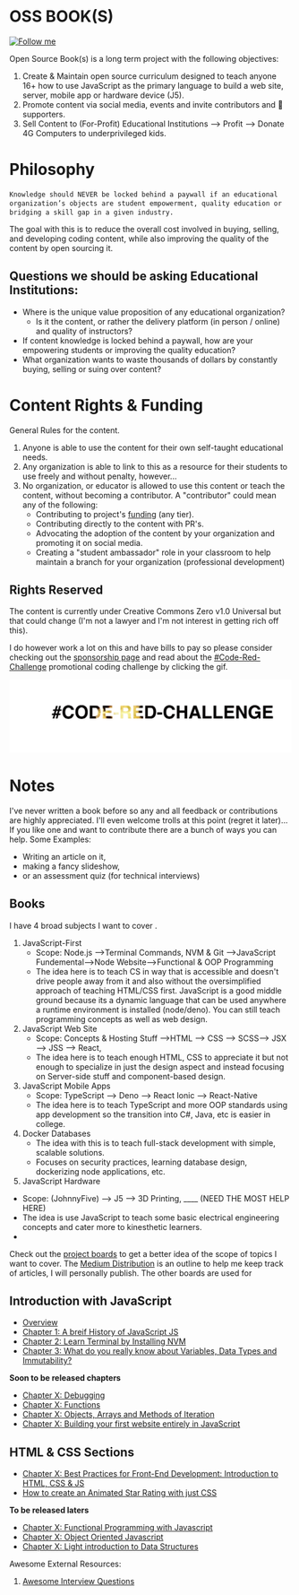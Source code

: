 # OSS BOOK(S)
[![Follow me](https://img.shields.io/twitter/follow/hansonconsult.svg?style=for-the-badge)](https://twitter.com/hansonconsult)

Open Source Book(s) is a long term project with the following objectives:
1. Create & Maintain open source curriculum designed to teach anyone 16+ how to use JavaScript as the primary language to build a web site, server, mobile app or hardware device (J5).
2. Promote content via social media, events and invite contributors and 🤞 supporters.
3. Sell Content to (For-Profit) Educational Institutions --> Profit --> Donate 4G Computers to underprivileged kids.

# Philosophy
```
Knowledge should NEVER be locked behind a paywall if an educational organization’s objects are student empowerment, quality education or bridging a skill gap in a given industry. 
```
The goal with this is to reduce the overall cost involved in buying, selling, and developing coding content, while also improving the quality of the content by open sourcing it.


## Questions we should be asking Educational Institutions:
* Where is the unique value proposition of any educational organization? 
  * Is it the content, or rather the delivery platform (in person / online) and quality of instructors?
* If content knowledge is locked behind a paywall, how are your empowering students or improving the quality education? 
* What organization wants to waste thousands of dollars by constantly buying, selling or suing over content? 


# Content Rights & Funding
General Rules for the content.
1. Anyone is able to use the content for their own self-taught educational needs.
2. Any organization is able to link to this as a resource for their students to use freely and without penalty, however...
3. No organization, or educator is allowed to use this content or teach the content, without becoming a contributor. A "contributor" could mean any of the following:
   - Contributing to project's [funding](https://github.com/sponsors/HansUXdev) (any tier).
   - Contributing directly to the content with PR's.
   - Advocating the adoption of the content by your organization and promoting it on social media.
   - Creating a "student ambassador" role in your classroom to help maintain a branch for your organization (professional development)
   
## Rights Reserved
The content is currently under Creative Commons Zero v1.0 Universal but that could change (I'm not a lawyer and I'm not interest in getting rich off this). 

I do however work a lot on this and have bills to pay so please consider checking out the [sponsorship page](https://github.com/sponsors/HansUXdev) and read about the [#Code-Red-Challenge](https://github.com/HansUXdev/OSS-Books/tree/master/Code-Red-Challenge) promotional coding challenge by clicking the gif.

[![Github Sponsorship](https://raw.githubusercontent.com/HansUXdev/OSS-Books/master/Code-Red-Challenge/CodeRed.gif)](https://github.com/HansUXdev/OSS-Books/tree/master/Code-Red-Challenge)



# Notes
I've never written a book before so any and all feedback or contributions are highly appreciated.
I'll even welcome trolls at this point (regret it later)...
If you like one and want to contribute there are a bunch of ways you can help. Some Examples:
* Writing an article on it, 
* making a fancy slideshow, 
* or an assessment quiz (for technical interviews)


## Books
I have 4 broad subjects I want to cover .
1. JavaScript-First
   - Scope: Node.js -->Terminal Commands, NVM & Git -->JavaScript Fundemental-->Node Website-->Functional & OOP Programming 
   - The idea here is to teach CS in way that is accessible and doesn't drive people away from it and also without the oversimplified approach of teaching HTML/CSS first. JavaScript is a good middle ground because its a dynamic language that can be used anywhere a runtime environment is installed (node/deno). You can still teach programming concepts as well as web design.
2. JavaScript Web Site 
   - Scope: Concepts & Hosting Stuff -->HTML --> CSS --> SCSS--> JSX --> JSS --> React, 
   - The idea here is to teach enough HTML, CSS to appreciate it but not enough to specialize in just the design aspect and instead focusing on  Server-side stuff and component-based design.
3. JavaScript Mobile Apps
   - Scope: TypeScript --> Deno --> React Ionic --> React-Native
   - The idea here is to teach TypeScript and more OOP standards using app development so the transition into C#, Java, etc is easier in college.
4. Docker Databases
   - The idea with this is to teach full-stack development with simple, scalable solutions.
   - Focuses on security practices, learning database design, dockerizing node applications, etc.
5. JavaScript Hardware 
  - Scope: (JohnnyFive) --> J5 --> 3D Printing, ____ (NEED THE MOST HELP HERE)
   - The idea is use JavaScript to teach some basic electrical engineering concepts and cater more to kinesthetic learners.
   - 
Check out the [project boards](https://github.com/HansUXdev/OSS-Books/projects) to get a better idea of the scope of topics I want to cover. The [Medium Distribution](https://github.com/HansUXdev/OSS-Books/projects/5) is an outline to help me keep track of articles, I will personally publish. The other boards are used for 




## Introduction with JavaScript
* [Overview](https://medium.com/@HansOnConsult/learn-how-to-code-in-2020-52bed38a2987?source=friends_link&sk=c486058e202a22900f6106a80c30c7b2)
* [Chapter 1: A breif History of JavaScript JS](https://medium.com/javascript-in-plain-english/a-brief-history-of-javascript-9289a4d344d2?source=friends_link&sk=e99b98fd76bf99dcc6fd1a85e60b4721)
* [Chapter 2: Learn Terminal by Installing NVM](https://medium.com/swlh/terminal-basics-and-installing-nvm-node-js-631cf9476ac4)
* [Chapter 3: What do you really know about Variables, Data Types and Immutability?](https://medium.com/javascript-in-plain-english/what-do-you-really-know-about-variables-data-types-and-immutability-in-javascript-1730835a9e87)

**Soon to be released chapters**
* [Chapter X: Debugging]()
* [Chapter X: Functions]()
* [Chapter X: Objects, Arrays and Methods of Iteration]()
* [Chapter X: Building your first website entirely in JavaScript]()

## HTML & CSS Sections
* [Chapter X: Best Practices for Front-End Development: Introduction to HTML, CSS & JS]()
* [How to create an Animated Star Rating with just CSS](https://medium.com/javascript-in-plain-english/how-to-create-an-animated-star-rating-with-just-css-4df50286ea4b?source=friends_link&sk=5184575c98b541f0bd1b920d607b2416)

**To be released laters**
* [Chapter X: Functional Programming with Javascript]()
* [Chapter X: Object Oriented Javascript]()
* [Chapter X: Light introduction to Data Structures]()



Awesome External Resources:
1. [Awesome Interview Questions](https://github.com/MaximAbramchuck/awesome-interview-questions)